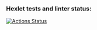 ### Hexlet tests and linter status:
[![Actions Status](https://github.com/QED-tech/devops-for-programmers-project-lvl2/workflows/hexlet-check/badge.svg)](https://github.com/QED-tech/devops-for-programmers-project-lvl2/actions)